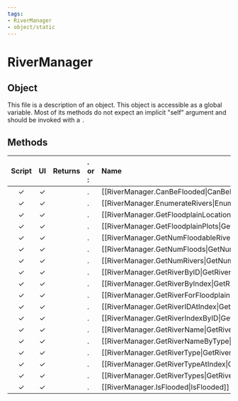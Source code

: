 ```yaml
---
tags:
- RiverManager
- object/static
---
```

# RiverManager
## Object
This file is a description of an object. This object is accessible as a global variable. Most of its methods do not expect an implicit "self" argument and should be invoked with a `.`

## Methods
| Script | UI  | Returns | . or : | Name | Arguments |
|:------:|:---:| -------:|:---- |:---- |:--------- |
|✓|✓||.|[[RiverManager.CanBeFlooded\|CanBeFlooded]]||
|✓|✓||.|[[RiverManager.EnumerateRivers\|EnumerateRivers]]||
|✓|✓||.|[[RiverManager.GetFloodplainLocation\|GetFloodplainLocation]]||
|✓|✓||.|[[RiverManager.GetFloodplainPlots\|GetFloodplainPlots]]||
|✓|✓||.|[[RiverManager.GetNumFloodableRivers\|GetNumFloodableRivers]]||
|✓|✓||.|[[RiverManager.GetNumFloods\|GetNumFloods]]||
|✓|✓||.|[[RiverManager.GetNumRivers\|GetNumRivers]]||
|✓|✓||.|[[RiverManager.GetRiverByID\|GetRiverByID]]||
|✓|✓||.|[[RiverManager.GetRiverByIndex\|GetRiverByIndex]]||
|✓|✓||.|[[RiverManager.GetRiverForFloodplain\|GetRiverForFloodplain]]||
|✓|✓||.|[[RiverManager.GetRiverIDAtIndex\|GetRiverIDAtIndex]]||
|✓|✓||.|[[RiverManager.GetRiverIndexByID\|GetRiverIndexByID]]||
|✓|✓||.|[[RiverManager.GetRiverName\|GetRiverName]]||
|✓|✓||.|[[RiverManager.GetRiverNameByType\|GetRiverNameByType]]||
|✓|✓||.|[[RiverManager.GetRiverType\|GetRiverType]]||
|✓|✓||.|[[RiverManager.GetRiverTypeAtIndex\|GetRiverTypeAtIndex]]||
|✓|✓||.|[[RiverManager.GetRiverTypes\|GetRiverTypes]]||
|✓|✓||.|[[RiverManager.IsFlooded\|IsFlooded]]||
